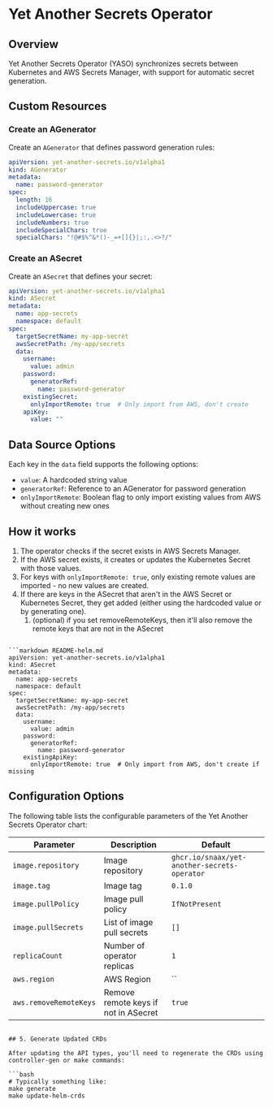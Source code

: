 # Yet Another Secrets Operator

## Overview

Yet Another Secrets Operator (YASO) synchronizes secrets between Kubernetes and AWS Secrets Manager, with support for automatic secret generation.

## Custom Resources

### Create an AGenerator

Create an `AGenerator` that defines password generation rules:

```yaml
apiVersion: yet-another-secrets.io/v1alpha1
kind: AGenerator
metadata:
  name: password-generator
spec:
  length: 16
  includeUppercase: true
  includeLowercase: true
  includeNumbers: true
  includeSpecialChars: true
  specialChars: "!@#$%^&*()-_=+[]{}|;:,.<>?/"
```

### Create an ASecret

Create an `ASecret` that defines your secret:

```yaml
apiVersion: yet-another-secrets.io/v1alpha1
kind: ASecret
metadata:
  name: app-secrets
  namespace: default
spec:
  targetSecretName: my-app-secret
  awsSecretPath: /my-app/secrets
  data:
    username:
      value: admin
    password:
      generatorRef:
        name: password-generator
    existingSecret:
      onlyImportRemote: true  # Only import from AWS, don't create
    apiKey:
      value: ""
```

## Data Source Options

Each key in the `data` field supports the following options:

- `value`: A hardcoded string value
- `generatorRef`: Reference to an AGenerator for password generation
- `onlyImportRemote`: Boolean flag to only import existing values from AWS without creating new ones

## How it works

1. The operator checks if the secret exists in AWS Secrets Manager.
2. If the AWS secret exists, it creates or updates the Kubernetes Secret with those values.
3. For keys with `onlyImportRemote: true`, only existing remote values are imported - no new values are created.
4. If there are keys in the ASecret that aren't in the AWS Secret or Kubernetes Secret, they get added (either using the hardcoded value or by generating one).
   1. (optional) if you set removeRemoteKeys, then it'll also remove the remote keys that are not in the ASecret
```

```markdown README-helm.md
apiVersion: yet-another-secrets.io/v1alpha1
kind: ASecret
metadata:
  name: app-secrets
  namespace: default
spec:
  targetSecretName: my-app-secret
  awsSecretPath: /my-app/secrets
  data:
    username:
      value: admin
    password:
      generatorRef:
        name: password-generator
    existingApiKey:
      onlyImportRemote: true  # Only import from AWS, don't create if missing
```

## Configuration Options

The following table lists the configurable parameters of the Yet Another Secrets Operator chart:

| Parameter | Description | Default |
|-----------|-------------|---------|
| `image.repository` | Image repository | `ghcr.io/snaax/yet-another-secrets-operator` |
| `image.tag` | Image tag | `0.1.0` |
| `image.pullPolicy` | Image pull policy | `IfNotPresent` |
| `image.pullSecrets` | List of image pull secrets | `[]` |
| `replicaCount` | Number of operator replicas | `1` |
| `aws.region` | AWS Region | `` |
| `aws.removeRemoteKeys` | Remove remote keys if not in ASecret | `true` |
```

## 5. Generate Updated CRDs

After updating the API types, you'll need to regenerate the CRDs using controller-gen or make commands:

```bash
# Typically something like:
make generate
make update-helm-crds
